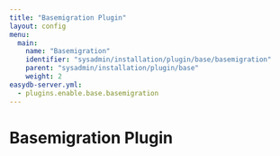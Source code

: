 ```yaml
---
title: "Basemigration Plugin"
layout: config
menu:
  main:
    name: "Basemigration"
    identifier: "sysadmin/installation/plugin/base/basemigration"
    parent: "sysadmin/installation/plugin/base"
    weight: 2
easydb-server.yml:
  - plugins.enable.base.basemigration
---
```

# Basemigration Plugin